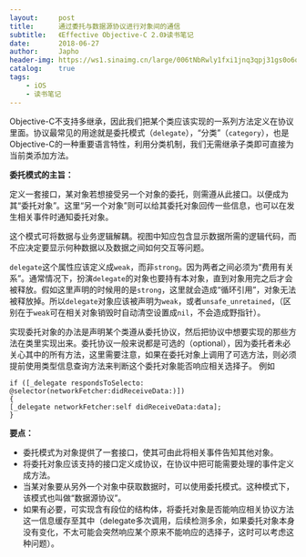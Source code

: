 ```yaml
---
layout:     post
title:      通过委托与数据源协议进行对象间的通信
subtitle:   《Effective Objective-C 2.0》读书笔记
date:       2018-06-27
author:     Japho
header-img: https://ws1.sinaimg.cn/large/006tNbRwly1fxi1jnq3qpj31gs0o6q5n.jpg
catalog:    true
tags:
    - iOS
    - 读书笔记
---
```


Objective-C不支持多继承，因此我们把某个类应该实现的一系列方法定义在协议里面。协议最常见的用途就是委托模式（`delegate`），“分类”（`category`），也是Objective-C的一种重要语言特性，利用分类机制，我们无需继承子类即可直接为当前类添加方法。

**委托模式的主旨：**

定义一套接口，某对象若想接受另一个对象的委托，则需遵从此接口。以便成为其“委托对象”。这里“另一个对象”则可以给其委托对象回传一些信息，也可以在发生相关事件时通知委托对象。

这个模式可将数据与业务逻辑解耦。视图中知应包含显示数据所需的逻辑代码，而不应决定要显示何种数据以及数据之间如何交互等问题。

`delegate`这个属性应该定义成`weak`，而非`strong`。因为两者之间必须为“费用有关系”。通常情况下，扮演`delegate`的对象也要持有本对象，直到对象用完之后才会被释放。假如这里声明的时候用的是`strong`，这里就会造成“循环引用”，对象无法被释放掉。所以`delegate`对象应该被声明为`weak`，或者`unsafe_unretained`，（区别在于`weak`可在相关对象销毁时自动清空设置成`nil`，不会造成野指针）。

实现委托对象的办法是声明某个类遵从委托协议，然后把协议中想要实现的那些方法在类里实现出来。委托协议一般来说都是可选的（optional），因为委托者未必关心其中的所有方法，这里需要注意，如果在委托对象上调用了可选方法，则必须提前使用类型信息查询方法来判断这个委托对象能否响应相关选择子。
例如

```
if ([_delegate respondsToSelecto: @selector(networkFetcher:didReceiveData:)])
{
[_delegate networkFetcher:self didReceiveData:data];
}
```

**要点：**

- 委托模式为对象提供了一套接口，使其可由此将相关事件告知其他对象。
- 将委托对象应该支持的接口定义成协议，在协议中把可能需要处理的事件定义成方法。
- 当某对象要从另外一个对象中获取数据时，可以使用委托模式。这种模式下，该模式也叫做“数据源协议”。
- 如果有必要，可实现含有段位的结构体，将委托对象是否能响应相关协议方法这一信息缓存至其中（delegate多次调用，后续检测多余，如果委托对象本身没有变化，不太可能会突然响应某个原来不能响应的选择子，这时可以考虑这种问题）。











